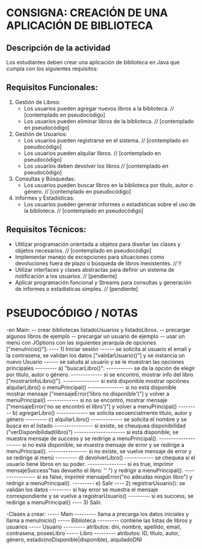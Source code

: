 # CONSIGNA: CREACIÓN DE UNA APLICACIÓN DE BIBLIOTECA

## Descripción de la actividad

Los estudiantes deben crear una aplicación de biblioteca en Java que cumpla con los siguientes requisitos:

## Requisitos Funcionales:
1. Gestión de Libros:
   - Los usuarios pueden agregar nuevos libros a la biblioteca. // [contemplado en pseudocódigo]
   - Los usuarios pueden eliminar libros de la biblioteca. // [contemplado en pseudocódigo]
2. Gestión de Usuarios:
   - Los usuarios pueden registrarse en el sistema. // [contemplado en pseudocódigo]
   - Los usuarios pueden alquilar libros. // [contemplado en pseudocódigo]
   - Los usuarios deben devolver los libros // [contemplado en pseudocódigo]
4. Consultas y Búsquedas:
   - Los usuarios pueden buscar libros en la biblioteca por título, autor o género. // [contemplado en pseudocódigo]
5. Informes y Estadísticas:
   - Los usuarios pueden generar informes o estadísticas sobre el uso de la biblioteca. // [contemplado en pseudocódigo]

## Requisitos Técnicos:
- Utilizar programación orientada a objetos para diseñar las clases y objetos necesarios. // [contemplado en pseudocódigo]
- Implementar manejo de excepciones para situaciones como devoluciones fuera de plazo o búsqueda de libros inexistentes. // !!
- Utilizar interfaces y clases abstractas para definir un sistema de notificación a los usuarios. // [pendiente]
- Aplicar programación funcional y Streams para consultas y generación de informes o estadísticas simples. // [pendiente]





# PSEUDOCÓDIGO / NOTAS
-en Main: 
-- crear bibliotecas listadoUsuarios y listadoLibros. 
-- precargar algunos libros de ejemplo
-- precargar un usuario de ejemplo
-- usar un menú con JOptions con las siguientes jerarquía de opciones ["menuInicio()"]:
---- 1) Iniciar sesión
------ se solicita al usuario el email y la contrasena, se validan los datos ["validarUsuario()"] y se instancia un nuevo Usuario
------ se saluda al usuario y se le muestran las opciones principales
--------- a) "buscarLibro()": 
----------- se da la opción de elegir por título, autor o género. 
------------- si se encontró, mostrar info del libro ["mostrarInfoLibro()"].
--------------- si está disponible mostrar opciónes alquilarLibro() o menuPrincipal()
--------------- si no está disponible mostrar mensaje ["mensajeError('libro no disponible')"] y volver a menuPrincipal()
------------- si no se encontró, mostrar mensaje ["mensajeError('no se encontró el libro')"] y volver a menuPrincipal()
--------- b) agregarLibro()
------------- se solicita secuencialmente titulo, autor y género
--------- c) alquilarLibro()
------------- se solicita el nombre y se busca en el listado
---------------- si existe, se cheuquea disponibilidad ("verDisponibilidad(libro)")
--------------------- si está disponible, se muestra mensaje de success y se redirige a menuPrincipal().
--------------------- si no está disponible, se muestra mensaje de error y se redirige a menuPrincipal().
---------------- si no existe, se vuelve mensaje de error y se redirige al menú
--------- d) devolverLibro()
------------ se chequea si el usuario tiene libros en su poder.
---------------- si es true, imprimir mensajeSuccess"has devuelto el libro: '' ") y redrigir a menuPrincipal().
---------------- si es false, imprimir mensajeError("no adeudas ningún libro") y redrigir a menuPrincipal().
--------- e) Salir
---- 2) registrarUsuario(): se validan los datos 
--------- si hay error se muestra el mensaje correspondiente y se vuelve a registrarUsuario() 
--------- si es success, se redirige a menuPrincipal()
---- 3) Salir.


-Clases a crear: 
----- Main
--------- llama a precarga los datos iniciales y llama a menuInicio()
----- Biblioteca
--------- contiene las listas de libros y usuarios
----- Usuario
--------- atributos: dni, nombre, apellido, email, contrasena, poseeLibro
----- Libro
--------- atributos: ID, título, autor, género, estado(noDisponible|disponible), alquiladoDNI